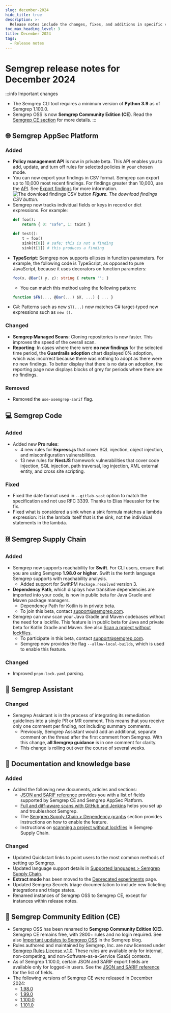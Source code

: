 ```yaml
---
slug: december-2024
hide_title: true
description: >-
  Release notes include the changes, fixes, and additions in specific versions of Semgrep.
toc_max_heading_level: 3
title: December 2024
tags:
  - Release notes
---
```


# Semgrep release notes for December 2024

<!-- Remember to update latest endpoint -->

:::info Important changes
- The Semgrep CLI tool requires a minimum version of **Python 3.9** as of Semgrep 1.100.0.
- Semgrep OSS is now **Semgrep Community Edition (CE)**. Read the [Semgrep CE section](#-semgrep-community-edition-ce) for more details.
:::

## 🌐 Semgrep AppSec Platform

### Added

- **Policy management API** is now in private beta. This API enables you to add, update, and turn off rules for selected policies in your chosen mode.
- You can now export your findings in CSV format. Semgrep can export up to 10,000 most recent findings. For findings greater than 10,000, use the [<i class="fas fa-external-link fa-xs"></i> API](https://semgrep.dev/api/v1/docs/). See [Export findings](/semgrep-code/findings#export-findings) for more information.
  ![The download findings CSV button](/img/download-csv.png#md-width)
  _**Figure**. The download findings CSV button._
- Semgrep now tracks individual fields or keys in record or dict expressions. For example:
  ```python
  def foo():
      return { 0: "safe", 1: taint }
  
  def test():
      t = foo()
      sink(t[0]) # safe; this is not a finding
      sink(t[1]) # this produces a finding
  ```
- **TypeScript**: Semgrep now supports ellipses in function parameters. For
example, the following code is TypeScript, as opposed to pure JavaScript, because it uses decorators on function parameters:
  ```typescript
  foo(x, @Bar() y, z): string { return ''; }
  ```
  - You can match this method using the following pattern:
  ```typescript
  function $FN(..., @Bar(...) $X, ...) { ... }
  ```
- C#: Patterns such as new `$T(...)` now matches C# target-typed new expressions such as `new ()`.

### Changed

- **Semgrep Managed Scans**: Cloning repositories is now faster. This improves the speed of the overall scan.
- **Reporting**: In cases where there were **no new findings** for the selected time period, the **Guardrails adoption** chart displayed 0% adoption, which was incorrect because there was nothing to adopt as there were no new findings. To better display that there is no data on adoption, the reporting page now displays blocks of grey for periods where there are no findings.

### Removed

- Removed the `use-osemgrep-sarif` flag.

## 💻 Semgrep Code

### Added

- Added new **Pro rules**:
  - 4 new rules for **Express.js** that cover SQL injection, object injection, and misconfiguration vulnerabilities.
  - 13 new rules for **NestJS** framework vulnerabilities that cover code injection, SQL injection, path traversal, log injection, XML external entity, and cross site scripting.

### Fixed

<!-- vale off -->
- Fixed the date format used in `--gitlab-sast` option to match the specification and not use RFC 3339. Thanks to Elias Haeussler for the fix.
- Fixed what is considered a sink when a sink formula matches a lambda expression: it is the lambda itself that is the sink, not the individual statements in the lambda.
<!-- vale on -->

## ⛓️ Semgrep Supply Chain

### Added

- Semgrep now supports reachability for **Swift**. For CLI users, ensure that you are using Semgrep **1.98.0 or higher**. Swift is the tenth language Semgrep supports with reachability analysis.
  - Added support for SwiftPM `Package.resolved` version 3.
- **Dependency Path**, which displays how transitive dependencies are imported into your code, is now in public beta for Java Gradle and Maven package managers.
  - Dependency Path for Kotlin is in private beta.
  - To join this beta, contact [<i class="fa-regular fa-envelope"></i> support@semgrep.com](mailto:support@semgrep.com).
- Semgrep can now scan your Java Gradle and Maven codebases without the need for a lockfile. This feature is in public beta for Java and private beta for Kotlin Gradle and Maven. See also [Scan a project without lockfiles](https://semgrep.dev/docs/semgrep-supply-chain/getting-started#scan-a-project-without-lockfiles-beta).
  - To participate in this beta, contact [<i class="fa-regular fa-envelope"></i> support@semgrep.com](mailto:support@semgrep.com).
  - Semgrep now provides the flag `--allow-local-builds`, which is used to enable this feature.

### Changed

- Improved `pnpm-lock.yaml` parsing.

## 🤖 Semgrep Assistant 

### Changed

- Semgrep Assistant is in the process of integrating its remediation guidelines into a single PR or MR comment. This means that you receive only one comment per finding, not including summary comments.
  - Previously, Semgrep Assistant would add an additional, separate comment on the thread after the first comment from Semgrep. With this change, **all Semgrep guidance** is in one comment for clarity.
  - This change is rolling out over the course of several weeks.

## 📝 Documentation and knowledge base

### Added

- Added the following new documents, articles and sections:
  - [JSON and SARIF reference](/semgrep-appsec-platform/json-and-sarif) provides you with a list of fields supported by Semgrep CE and Semgrep AppSec Platform.
  - [Full and diff-aware scans with GitHub and Jenkins](/kb/semgrep-ci/jenkins-diff-scans) helps you set up and troubleshoot Semgrep.
  - The [Semgrep Supply Chain > Dependency graphs](/semgrep-supply-chain/dependency-search#dependency-paths-beta) section provides instructions on how to enable the feature.
  - Instructions on [scanning a project without lockfiles](/semgrep-supply-chain/getting-started#scan-a-project-without-lockfiles-beta) in Semgrep Supply Chain. 

### Changed

- Updated Quickstart links to point users to the most common methods of setting up Semgrep.
- Updated language support details in [Supported languages > Semgrep Supply Chain](/supported-languages#semgrep-supply-chain).
- **Extract mode** has been moved to the [Deprecated experiments](/writing-rules/experiments/deprecated-experiments) page.
- Updated Semgrep Secrets triage documentation to include new ticketing integrations and triage states.
- Renamed instances of Semgrep OSS to Semgrep CE, except for instances within release notes.

## 🔧 Semgrep Community Edition (CE)

- Semgrep OSS has been renamed to **Semgrep Community Edition (CE)**. Semgrep CE remains free, with 2800+ rules and no login required. See also [<i class="fas fa-external-link fa-xs"></i> Important updates to Semgrep OSS](https://semgrep.dev/blog/2024/important-updates-to-semgrep-oss/) in the Semgrep blog.
- Rules authored and maintained by Semgrep, Inc. are now licensed under [<i class="fas fa-external-link fa-xs"></i> Semgrep Rules License v.1.0](https://semgrep.dev/legal/rules-license/). These rules are available only for internal, non-competing, and non-Software-as-a-Service (SaaS) contexts.
- As of Semgrep 1.100.0, certain JSON and SARIF export fields are available only for logged-in users. See the [JSON and SARIF reference](/semgrep-appsec-platform/json-and-sarif) for the list of fields.
- The following versions of Semgrep CE were released in December 2024:
  - [<i class="fas fa-external-link fa-xs"></i> 1.98.0](https://github.com/semgrep/semgrep/releases/tag/v1.98.0)
  - [<i class="fas fa-external-link fa-xs"></i> 1.99.0](https://github.com/semgrep/semgrep/releases/tag/v1.99.0)
  - [<i class="fas fa-external-link fa-xs"></i> 1.100.0](https://github.com/semgrep/semgrep/releases/tag/v1.100.0)
  - [<i class="fas fa-external-link fa-xs"></i> 1.101.0](https://github.com/semgrep/semgrep/releases/tag/v1.101.0)
